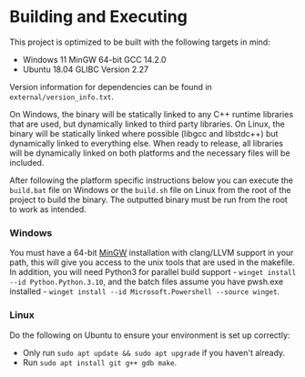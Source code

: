 # Building and Executing
This project is optimized to be built with the following targets in mind:
- Windows 11 MinGW 64-bit GCC 14.2.0
- Ubuntu 18.04 GLIBC Version 2.27

Version information for dependencies can be found in `external/version_info.txt`.

On Windows, the binary will be statically linked to any C++ runtime libraries that are used, but
dynamically linked to third party libraries. On Linux, the binary will be statically linked where
possible (libgcc and libstdc++) but dynamically linked to everything else. When ready to release,
all libraries will be dynamically linked on both platforms and the necessary files will be included.

After following the platform specific instructions below you can execute the `build.bat` file on
Windows or the `build.sh` file on Linux from the root of the project to build the binary. The
outputted binary must be run from the root to work as intended.

### Windows
You must have a 64-bit [MinGW](https://winlibs.com/) installation with clang/LLVM support in your
path, this will give you access to the unix tools that are used in the makefile. In addition, you
will need Python3 for parallel build support - `winget install --id Python.Python.3.10`, and the
batch files assume you have pwsh.exe installed - `winget install --id Microsoft.Powershell --source
winget`.

### Linux
Do the following on Ubuntu to ensure your environment is set up correctly:
- Only run `sudo apt update && sudo apt upgrade` if you haven't already.
- Run `sudo apt install git g++ gdb make`.
